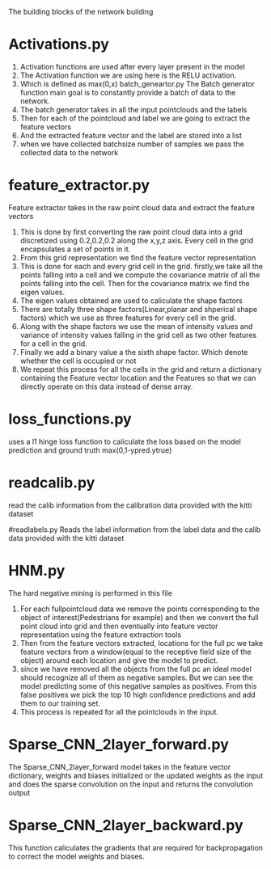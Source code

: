 The building blocks of the network building
# Activations.py
1. Activation functions are used after every layer 
present in the model
2. The Activation function we are using here is the 
RELU activation. 
3. Which is defined as max(0,x)
batch_geneartor.py
The Batch generator function main goal is to constantly provide a batch of data to the network.
1. The batch generator takes in all the input pointclouds and the labels
2. Then for each of the pointcloud and label we are
going to extract the feature vectors
3. And the extracted feature vector and the label are
stored into a list
4. when we have collected batchsize number of samples 
we pass the collected data to the network

# feature_extractor.py
Feature extractor takes in the raw point cloud data and
extract the feature vectors
1. This is done by first converting the raw point cloud data into a grid discretized using 0.2,0.2,0.2 along the x,y,z axis. Every cell in the grid encapsulates a set of points in it.
2. From this grid representation we find the feature vector representation
3. This is done for each and every grid cell in the grid. firstly,we take all the points falling into a cell and we compute the covariance matrix of all the points falling into the cell. Then for the covariance matrix we find the eigen values.
4. The eigen values obtained are used to caliculate the shape factors
5. There are totally three shape factors(Linear,planar and shperical shape factors) which we use as three features for every cell in the grid. 
6. Along with the shape factors we use the mean of intensity values and variance of intensity values falling in the grid cell as two other features for a cell in the grid.
7. Finally we add a binary value a the sixth shape factor. Which denote whether the cell is occupied or not
8. We repeat this process for all the cells in the grid and return a dictionary containing the Feature vector location and the Features so that we can directly operate on this data instead of dense array.

# loss_functions.py
uses a l1 hinge loss function to caliculate the loss based on the model prediction and ground truth
max(0,1-ypred.ytrue)

# readcalib.py
read the calib information from the calibration data provided with the kitti dataset

#readlabels.py
Reads the label information from the label data and the calib data provided with the kitti dataset

# HNM.py
The hard negative mining is performed in this file
1. For each fullpointcloud data we remove the points corresponding to the object of interest(Pedestrians for example) and then we convert the full point cloud into grid and then eventually into feature vector representation using the feature extraction tools
2. Then from the feature vectors extracted, locations for the full pc we take feature vectors from a window(equal to the receptive field size of the object) around each location and give the model to predict.
3. since we have removed all the objects from the full pc an ideal model should recognize all of them as negative samples. But we can see the model predicting some of this negative samples as positives. From this false positives we pick the top 10 high confidence predictions and add them to our training set.
4. This process is repeated for all the pointclouds in the input.

# Sparse_CNN_2layer_forward.py
The Sparse_CNN_2layer_forward model takes in the feature vector dictionary, weights and biases initialized or the updated weights as the input
and does the sparse convolution on the input and returns the convolution output

# Sparse_CNN_2layer_backward.py
This function caliculates the gradients that are required for backpropagation to correct the model weights and biases.
